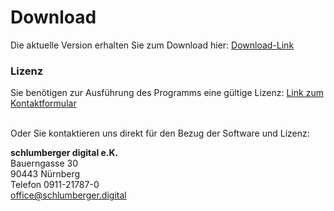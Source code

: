 # Download
Die aktuelle Version erhalten Sie zum Download hier: [Download-Link](https://lizenz.arkivado.digital/lizer/download/arkivado_up)

### Lizenz
Sie benötigen zur Ausführung des Programms eine gültige Lizenz:
 [Link zum Kontaktformular](https://www.schlumberger.digital/#Kontaktformular_Startseite)

<br>Oder Sie kontaktieren uns direkt für den Bezug der Software und Lizenz:<br>

**schlumberger digital e.K.** <br>
Bauerngasse 30 <br>
90443 Nürnberg <br>
Telefon 0911-21787-0 <br>
office@schlumberger.digital
